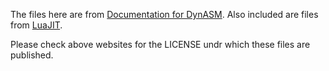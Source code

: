The files here are from [Documentation for DynASM](https://github.com/corsix/dynasm-doc). Also included are
files from [LuaJIT](https://github.com/LuaJIT/LuaJIT).

Please check above websites for the LICENSE undr which these files are published.
